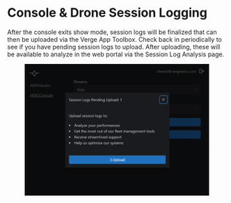 # Console & Drone Session Logging

After the console exits show mode, session logs will be finalized that can then be uploaded via the Verge App Toolbox. Check back in periodically to see if you have pending session logs to upload. After uploading, these will be available to analyze in the web portal via the Session Log Analysis page.

<figure><img src="../../.gitbook/assets/image (3) (1) (1) (1).png" alt=""><figcaption></figcaption></figure>
